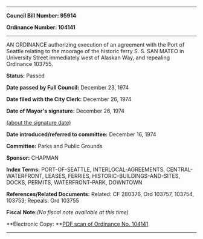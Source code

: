 

********

**Council Bill Number: 95914**
   
**Ordinance Number: 104141**
********

 AN ORDINANCE authorizing execution of an agreement with the Port of Seattle relating to the moorage of the historic ferry S. S. SAN MATEO in University Street immediately west of Alaskan Way, and repealing Ordinance 103755.

**Status:** Passed
   
**Date passed by Full Council:** December 23, 1974
   
**Date filed with the City Clerk:** December 26, 1974
   
**Date of Mayor's signature:** December 26, 1974
   
[(about the signature date)](/~public/approvaldate.htm)
   
   
   
**Date introduced/referred to committee:** December 16, 1974
   
**Committee:** Parks and Public Grounds
   
**Sponsor:** CHAPMAN
   
   
**Index Terms:** PORT-OF-SEATTLE, INTERLOCAL-AGREEMENTS, CENTRAL-WATERFRONT, LEASES, FERRIES, HISTORIC-BUILDINGS-AND-SITES, DOCKS, PERMITS, WATERFRONT-PARK, DOWNTOWN

**References/Related Documents:** Related: CF 280376, Ord 103757, 103754, 103753; Repeals: Ord 103755

**Fiscal Note:**_(No fiscal note available at this time)_

**Electronic Copy: **[PDF scan of Ordinance No. 104141](/~archives/Ordinances/Ord_104141.pdf)

********

